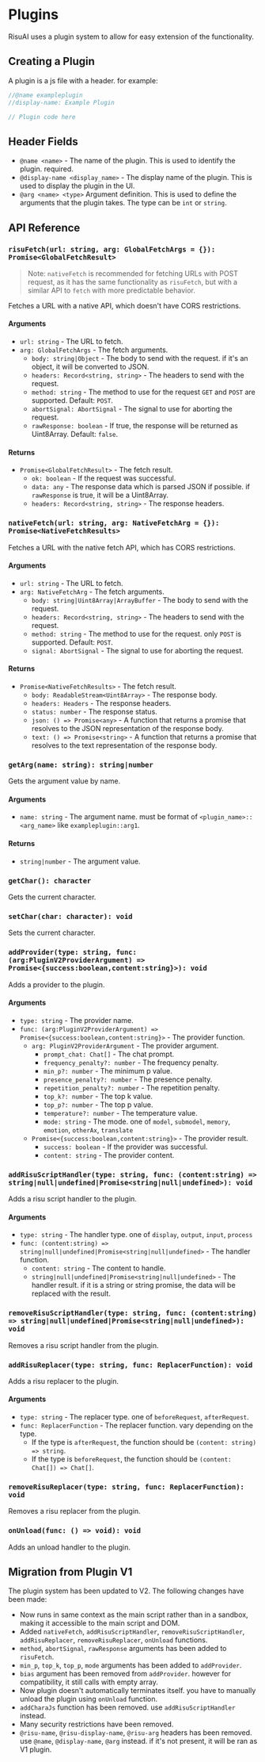 
# Plugins

RisuAI uses a plugin system to allow for easy extension of the functionality.

## Creating a Plugin

A plugin is a js file with a header. for example:

```js
//@name exampleplugin
//display-name: Example Plugin

// Plugin code here
```

## Header Fields

- `@name <name>` - The name of the plugin. This is used to identify the plugin. required.
- `@display-name <display_name>` - The display name of the plugin. This is used to display the plugin in the UI.
- `@arg <name> <type>` Argument definition. This is used to define the arguments that the plugin takes. The type can be `int` or `string`.

## API Reference


### `risuFetch(url: string, arg: GlobalFetchArgs = {}): Promise<GlobalFetchResult>`

> Note: `nativeFetch` is recommended for fetching URLs with POST request, as it has the same functionality as `risuFetch`, but with a similar API to `fetch` with more predictable behavior.

Fetches a URL with a native API, which doesn't have CORS restrictions.

#### Arguments

- `url: string` - The URL to fetch.
- `arg: GlobalFetchArgs` - The fetch arguments.
    - `body: string|Object` - The body to send with the request. if it's an object, it will be converted to JSON.
    - `headers: Record<string, string>` - The headers to send with the request.
    - `method: string` - The method to use for the request `GET` and `POST` are supported. Default: `POST`.
    - `abortSignal: AbortSignal` - The signal to use for aborting the request.
    - `rawResponse: boolean` - If true, the response will be returned as Uint8Array. Default: `false`.

#### Returns

- `Promise<GlobalFetchResult>` - The fetch result.
    - `ok: boolean` - If the request was successful.
    - `data: any` - The response data which is parsed JSON if possible. if `rawResponse` is true, it will be a Uint8Array.
    - `headers: Record<string, string>` - The response headers.

### `nativeFetch(url: string, arg: NativeFetchArg = {}): Promise<NativeFetchResults>`

Fetches a URL with the native fetch API, which has CORS restrictions.

#### Arguments

- `url: string` - The URL to fetch.
- `arg: NativeFetchArg` - The fetch arguments.
    - `body: string|Uint8Array|ArrayBuffer` - The body to send with the request.
    - `headers: Record<string, string>` - The headers to send with the request.
    - `method: string` - The method to use for the request. only `POST` is supported. Default: `POST`.
    - `signal: AbortSignal` - The signal to use for aborting the request.

#### Returns

- `Promise<NativeFetchResults>` - The fetch result.
    - `body: ReadableStream<Uint8Array>` - The response body.
    - `headers: Headers` - The response headers.
    - `status: number` - The response status.
    - `json: () => Promise<any>` - A function that returns a promise that resolves to the JSON representation of the response body.
    - `text: () => Promise<string>` - A function that returns a promise that resolves to the text representation of the response body.

### `getArg(name: string): string|number`

Gets the argument value by name.

#### Arguments

- `name: string` - The argument name. must be format of `<plugin_name>::<arg_name>` like `exampleplugin::arg1`.

#### Returns

- `string|number` - The argument value.

### `getChar(): character`

Gets the current character.

### `setChar(char: character): void`

Sets the current character.

### `addProvider(type: string, func: (arg:PluginV2ProviderArgument) => Promise<{success:boolean,content:string}>): void`

Adds a provider to the plugin.

#### Arguments

- `type: string` - The provider name.
- `func: (arg:PluginV2ProviderArgument) => Promise<{success:boolean,content:string}>` - The provider function.
    - `arg: PluginV2ProviderArgument` - The provider argument.
        - `prompt_chat: Chat[]` - The chat prompt.
        - `frequency_penalty?: number` - The frequency penalty.
        - `min_p?: number` - The minimum p value.
        - `presence_penalty?: number` - The presence penalty.
        - `repetition_penalty?: number` - The repetition penalty.
        - `top_k?: number` - The top k value.
        - `top_p?: number` - The top p value.
        - `temperature?: number` - The temperature value.
        - `mode: string` - The mode. one of `model`, `submodel`, `memory`, `emotion`, `otherAx`, `translate`
    - `Promise<{success:boolean,content:string}>` - The provider result.
        - `success: boolean` - If the provider was successful.
        - `content: string` - The provider content.

### `addRisuScriptHandler(type: string, func: (content:string) => string|null|undefined|Promise<string|null|undefined>): void`

Adds a risu script handler to the plugin.

#### Arguments

- `type: string` - The handler type. one of `display`, `output`, `input`, `process`
- `func: (content:string) => string|null|undefined|Promise<string|null|undefined>` - The handler function.
    - `content: string` - The content to handle.
    - `string|null|undefined|Promise<string|null|undefined>` - The handler result. if it is a string or string promise, the data will be replaced with the result.

### `removeRisuScriptHandler(type: string, func: (content:string) => string|null|undefined|Promise<string|null|undefined>): void`

Removes a risu script handler from the plugin.

### `addRisuReplacer(type: string, func: ReplacerFunction): void`

Adds a risu replacer to the plugin.

#### Arguments

- `type: string` - The replacer type. one of `beforeRequest`, `afterRequest`.
- `func: ReplacerFunction` - The replacer function. vary depending on the type.
    - If the type is `afterRequest`, the function should be `(content: string) => string`.
    - If the type is `beforeRequest`, the function should be `(content: Chat[]) => Chat[]`.

### `removeRisuReplacer(type: string, func: ReplacerFunction): void`

Removes a risu replacer from the plugin.

### `onUnload(func: () => void): void`

Adds an unload handler to the plugin.


## Migration from Plugin V1

The plugin system has been updated to V2. The following changes have been made:
  - Now runs in same context as the main script rather than in a sandbox, making it accessible to the main script and DOM.
  - Added `nativeFetch`, `addRisuScriptHandler`, `removeRisuScriptHandler`, `addRisuReplacer`, `removeRisuReplacer`, `onUnload` functions.
  - `method`, `abortSignal`, `rawResponse` arguments has been added to `risuFetch`.
  - `min_p`, `top_k`, `top_p`, `mode` arguments has been added to `addProvider`.
  - `bias` argument has been removed from `addProvider`. however for compatibility, it still calls with empty array.
  - Now plugin doesn't automatically terminates itself. you have to manually unload the plugin using `onUnload` function.
  - `addCharaJs` function has been removed. use `addRisuScriptHandler` instead.
  - Many security restrictions have been removed.
  - `@risu-name`, `@risu-display-name`, `@risu-arg` headers has been removed. use `@name`, `@display-name`, `@arg` instead. if it's not present, it will be ran as V1 plugin.